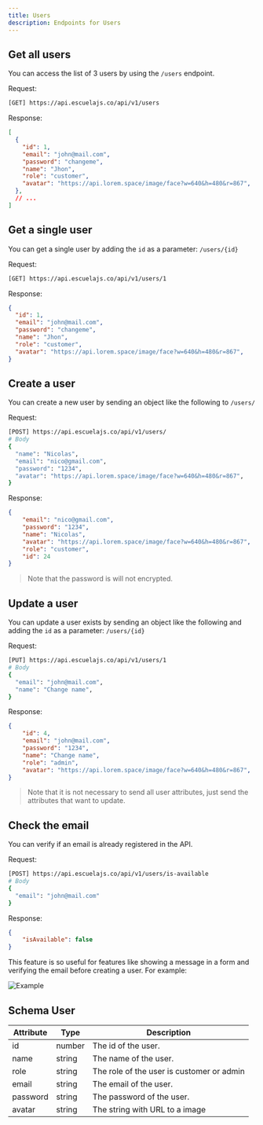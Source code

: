 ```yaml
---
title: Users
description: Endpoints for Users
---
```


## Get all users

You can access the list of 3 users by using the `/users` endpoint.

Request:

```sh
[GET] https://api.escuelajs.co/api/v1/users
```

Response:

```json
[
  {
    "id": 1,
    "email": "john@mail.com",
    "password": "changeme",
    "name": "Jhon",
    "role": "customer",
    "avatar": "https://api.lorem.space/image/face?w=640&h=480&r=867",
  },
  // ...
]
```

## Get a single user

You can get a single user by adding the `id` as a parameter: `/users/{id}`

Request:

```sh
[GET] https://api.escuelajs.co/api/v1/users/1
```

Response:

```json
{
  "id": 1,
  "email": "john@mail.com",
  "password": "changeme",
  "name": "Jhon",
  "role": "customer",
  "avatar": "https://api.lorem.space/image/face?w=640&h=480&r=867",
}
```

## Create a user

You can create a new user by sending an object like the following to `/users/`

Request:

```sh
[POST] https://api.escuelajs.co/api/v1/users/
# Body
{
  "name": "Nicolas",
  "email": "nico@gmail.com",
  "password": "1234",
  "avatar": "https://api.lorem.space/image/face?w=640&h=480&r=867",
}
```

Response:

```json
{
	"email": "nico@gmail.com",
	"password": "1234",
	"name": "Nicolas",
	"avatar": "https://api.lorem.space/image/face?w=640&h=480&r=867",
	"role": "customer",
	"id": 24
}
```

> Note that the password is will not encrypted.

## Update a user

You can update a user exists by sending an object like the following and adding the `id` as a parameter: `/users/{id}`

Request:

```sh
[PUT] https://api.escuelajs.co/api/v1/users/1
# Body
{
  "email": "john@mail.com",
  "name": "Change name",
}
```

Response:

```json
{
	"id": 4,
	"email": "john@mail.com",
	"password": "1234",
	"name": "Change name",
	"role": "admin",
	"avatar": "https://api.lorem.space/image/face?w=640&h=480&r=867",
}
```

> Note that it is not necessary to send all user attributes, just send the attributes that want to update.

## Check the email

You can verify if an email is already registered in the API.

Request:

```sh
[POST] https://api.escuelajs.co/api/v1/users/is-available
# Body
{
  "email": "john@mail.com"
}
```

Response:

```json
{
	"isAvailable": false
}
```

This feature is so useful for features like showing a message in a form and verifying the email before creating a user. For example:

![Example](https://i.imgur.com/Igy8mhu.png)

## Schema User

| Attribute  | Type | Description |
| --- | --- | --- |
| id | number | The id of the user. |
| name | string | The name of the user. |
| role | string | The role of the user is customer or admin |
| email | string | The email of the user. |
| password | string | The password of the user. |
| avatar | string | The string with URL to a image  |
